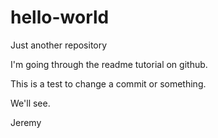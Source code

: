 # hello-world
Just another repository

I'm going through the readme tutorial on github.

This is a test to change a commit or something.

We'll see.

Jeremy


